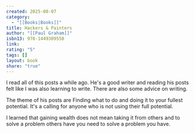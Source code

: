```yaml
---
created: 2025-08-07
category:
  - "[[Books|Books]]"
title: Hackers & Painters
author: "[[Paul Graham]]"
isbn13: 978-1449389550
link:
rating: "5"
tags: []
layout: book
share: "true"
---
```

I read all of this posts a while ago. He's a good writer and reading his posts felt like I was also learning to write. There are also some advice on writing.

The theme of his posts are Finding what to do and doing it to your fullest potential. It's a calling for anyone who is not using their full potential.

I learned that gaining wealth does not mean taking it from others and to solve a problem others have you need to solve a problem you have.